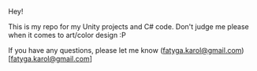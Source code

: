 Hey!

This is my repo for my Unity projects and C# code.
Don't judge me please when it comes to art/color design :P

If you have any questions, please let me know (fatyga.karol@gmail.com)[fatyga.karol@gmail.com]
